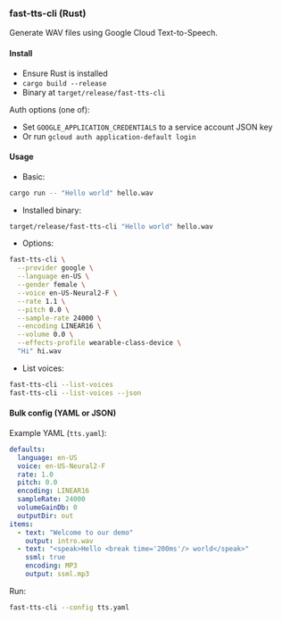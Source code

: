 ### fast-tts-cli (Rust)

Generate WAV files using Google Cloud Text-to-Speech.

#### Install
- Ensure Rust is installed
- `cargo build --release`
- Binary at `target/release/fast-tts-cli`

Auth options (one of):
- Set `GOOGLE_APPLICATION_CREDENTIALS` to a service account JSON key
- Or run `gcloud auth application-default login`

#### Usage

- Basic:
```bash
cargo run -- "Hello world" hello.wav
```

- Installed binary:
```bash
target/release/fast-tts-cli "Hello world" hello.wav
```

- Options:
```bash
fast-tts-cli \
  --provider google \
  --language en-US \
  --gender female \
  --voice en-US-Neural2-F \
  --rate 1.1 \
  --pitch 0.0 \
  --sample-rate 24000 \
  --encoding LINEAR16 \
  --volume 0.0 \
  --effects-profile wearable-class-device \
  "Hi" hi.wav
```

- List voices:
```bash
fast-tts-cli --list-voices
fast-tts-cli --list-voices --json
```

#### Bulk config (YAML or JSON)

Example YAML (`tts.yaml`):
```yaml
defaults:
  language: en-US
  voice: en-US-Neural2-F
  rate: 1.0
  pitch: 0.0
  encoding: LINEAR16
  sampleRate: 24000
  volumeGainDb: 0
  outputDir: out
items:
  - text: "Welcome to our demo"
    output: intro.wav
  - text: "<speak>Hello <break time='200ms'/> world</speak>"
    ssml: true
    encoding: MP3
    output: ssml.mp3
```

Run:
```bash
fast-tts-cli --config tts.yaml
```
